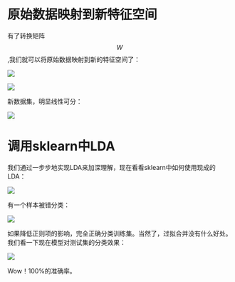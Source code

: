 # 原始数据映射到新特征空间

有了转换矩阵$$W$$,我们就可以将原始数据映射到新的特征空间了：


![](https://ooo.0o0.ooo/2016/06/24/576d24cc6333f.png)


![](https://ooo.0o0.ooo/2016/06/24/576d2569395e9.png)



新数据集，明显线性可分：


![](https://ooo.0o0.ooo/2016/06/24/576d259f4809a.png)


# 调用sklearn中LDA

我们通过一步步地实现LDA来加深理解，现在看看sklearn中如何使用现成的LDA：

![](https://ooo.0o0.ooo/2016/06/24/576d26907a38c.png)



有一个样本被错分类：

![](https://ooo.0o0.ooo/2016/06/24/576d26b0af864.png)

如果降低正则项的影响，完全正确分类训练集。当然了，过拟合并没有什么好处。我们看一下现在模型对测试集的分类效果：




![](https://ooo.0o0.ooo/2016/06/24/576d274c58876.png)


Wow！100%的准确率。





